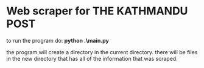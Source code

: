 # Web scraper for THE KATHMANDU POST

to run the program do: **python .\main.py**

the program will create a directory in the current directory. 
there will be files in the new directory that has all of the information that was scraped. 